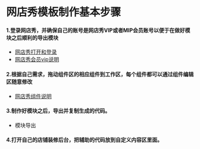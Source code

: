 # 网店秀模板制作基本步骤

#### 1.登录网店秀，并确保自己的账号是网店秀VIP或者MIP会员账号以便于在做好模块之后顺利的导出模块

* [网店秀打开和登录](/chapter1/da-kai-he-deng-lu.md)
* [网店秀会员vip说明](/chapter1/guan-yu-vip-hui-yuan.md)

#### 2.根据自己需求，拖动组件区的相应组件到工作区，每个组件都可以通过组件编辑区随意修改

* [网店秀组件说明](/wang-dian-xiu-zu-jian-shuo-ming.md)

#### 3.制作好模块之后，导出并复制生成的代码。

* 模块导出

#### 4.打开自己的店铺装修后台，把辅助的代码放到自定义内容区里面。

##### 



